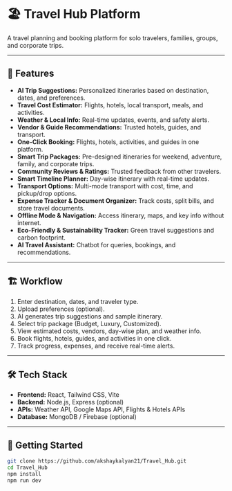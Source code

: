 # 🏖 Travel Hub Platform

A travel planning and booking platform for solo travelers, families, groups, and corporate trips.

---

## 🎯 Features

- **AI Trip Suggestions:** Personalized itineraries based on destination, dates, and preferences.  
- **Travel Cost Estimator:** Flights, hotels, local transport, meals, and activities.  
- **Weather & Local Info:** Real-time updates, events, and safety alerts.  
- **Vendor & Guide Recommendations:** Trusted hotels, guides, and transport.  
- **One-Click Booking:** Flights, hotels, activities, and guides in one platform.  
- **Smart Trip Packages:** Pre-designed itineraries for weekend, adventure, family, and corporate trips.  
- **Community Reviews & Ratings:** Trusted feedback from other travelers.  
- **Smart Timeline Planner:** Day-wise itinerary with real-time updates.  
- **Transport Options:** Multi-mode transport with cost, time, and pickup/drop options.  
- **Expense Tracker & Document Organizer:** Track costs, split bills, and store travel documents.  
- **Offline Mode & Navigation:** Access itinerary, maps, and key info without internet.  
- **Eco-Friendly & Sustainability Tracker:** Green travel suggestions and carbon footprint.  
- **AI Travel Assistant:** Chatbot for queries, bookings, and recommendations.  

---

## 🏗 Workflow

1. Enter destination, dates, and traveler type.  
2. Upload preferences (optional).  
3. AI generates trip suggestions and sample itinerary.  
4. Select trip package (Budget, Luxury, Customized).  
5. View estimated costs, vendors, day-wise plan, and weather info.  
6. Book flights, hotels, guides, and activities in one click.  
7. Track progress, expenses, and receive real-time alerts.  

---

## 🛠 Tech Stack

- **Frontend:** React, Tailwind CSS, Vite  
- **Backend:** Node.js, Express (optional)  
- **APIs:** Weather API, Google Maps API, Flights & Hotels APIs  
- **Database:** MongoDB / Firebase (optional)  

---

## 🚀 Getting Started

```bash
git clone https://github.com/akshaykalyan21/Travel_Hub.git
cd Travel_Hub
npm install
npm run dev
